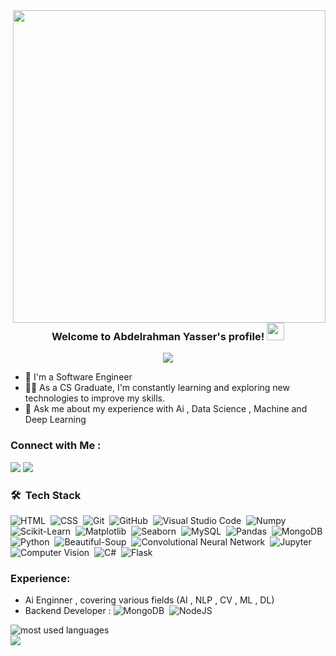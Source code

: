 
<img width="500" align="right" src="https://i.pinimg.com/originals/ee/ed/e2/eeede229147eb053fe863ef1cc7faf0b.gif">

<h3 align="center">
  Welcome to Abdelrahman Yasser's profile!
  <img src="https://media.giphy.com/media/hvRJCLFzcasrR4ia7z/giphy.gif" width="28">
</h3>

<!-- Typing SVG by DenverCoder1 - https://github.com/DenverCoder1/readme-typing-svg -->
<p align="center">
  <a href="https://github.com/DenverCoder1/readme-typing-svg"><img src="https://readme-typing-svg.herokuapp.com/?lines=Data%20Scientist%20and%20Machine%20learning%20developer;Always%20learning%20new%20things&font=Fira%20Code&center=true&width=440&height=45&color=f75c7e&vCenter=true&size=16"></a>
</p> 

- 🏢 I'm a Software Engineer 
- 👨‍💻 As a CS Graduate, I'm constantly learning and exploring new technologies to improve my skills.
- 💬 Ask me about my experience with Ai , Data Science , Machine and Deep Learning 



### Connect with Me :

<a href="https://linkedin.com/in/abdelrahman-yasser-a52365241" target="_blank"><img src="https://img.shields.io/badge/-Abdelrahman%20Yasser-0077B5?style=for-the-badge&logo=Linkedin&logoColor=white"/></a>
<a href="https://t.me/Ammar936" target="_blank"><img src="https://img.shields.io/badge/-Abdelrahman%20Yasser-0077B5?style=for-the-badge&logo=Telegram&logoColor=white"/></a>
### 🛠 &nbsp;Tech Stack
![HTML](https://img.shields.io/badge/-HTML-05122A?style=flat&logo=HTML5)&nbsp;
![CSS](https://img.shields.io/badge/-CSS-05122A?style=flat&logo=CSS3&logoColor=1572B6)&nbsp;
![Git](https://img.shields.io/badge/-Git-05122A?style=flat&logo=git)&nbsp;
![GitHub](https://img.shields.io/badge/-GitHub-05122A?style=flat&logo=github)&nbsp;
![Visual Studio Code](https://img.shields.io/badge/-Visual%20Studio%20Code-05122A?style=flat&logo=visual-studio-code&logoColor=007ACC)&nbsp;
![Numpy](https://img.shields.io/badge/-Numpy-05122A?style=flat&logo=Numpy)&nbsp;
![Scikit-Learn](https://img.shields.io/badge/-Scikit%20Learn-05122A?style=flat&logo=Scikit-Learn)&nbsp;
![Matplotlib](https://img.shields.io/badge/-Matplotlib-05122A?style=flat&logo=matplotlib)&nbsp;
![Seaborn](https://img.shields.io/badge/-Seaborn-05122A?style=flat&logo=Seaborn)&nbsp;
![MySQL](https://img.shields.io/badge/-MySQL-05122A?style=flat&logo=MySQL)&nbsp;
![Pandas](https://img.shields.io/badge/-Pandas-05122A?style=flat&logo=Pandas)&nbsp;
![MongoDB](https://img.shields.io/badge/-MongoDB-05122A?style=flat&logo=MongoDB)&nbsp;
![Python](https://img.shields.io/badge/-Python%20-05122A?style=flat&logo=python)&nbsp;
![Beautiful-Soup](https://img.shields.io/badge/-Beautiful%20Soup-05122A?style=flat&logo=Beautiful-Soup)&nbsp;
![Convolutional Neural Network](https://img.shields.io/badge/-CNN-05122A?style=flat&logo=tensorflow)&nbsp;
![Jupyter](https://img.shields.io/badge/-Jupyter-05122A?style=flat&logo=jupyter)&nbsp;
![Computer Vision](https://img.shields.io/badge/-Computer%20Vision-05122A?style=flat&logo=opencv)&nbsp;
![C#](https://img.shields.io/badge/-C%23-05122A?style=flat&logo=c-sharp)&nbsp;
![Flask](https://img.shields.io/badge/-Flask-05122A?style=flat&logo=flask)&nbsp;

### Experience:
- Ai Enginner , covering various fields (AI , NLP , CV , ML , DL)
- Backend Developer :
  ![MongoDB](https://img.shields.io/badge/-MongoDB-05122A?style=flat&logo=MongoDB)&nbsp;
  ![NodeJS](https://img.shields.io/badge/-NodeJS-05122A?style=flat&logo=NodeJS)&nbsp;


<img align="left" src="https://github-readme-stats.vercel.app/api/top-langs?username=Abdelrahman-Ammar&show_icons=true&locale=en&layout=compact&theme=radical" alt="most used languages" />
<br>
<a href="https://komarev.com/ghpvc/?username=Abdelrahman-Ammar&style=for-the-badge">
    <img src="https://komarev.com/ghpvc/?username=Abdelrahman-Ammar&style=for-the-badge">
</a>
